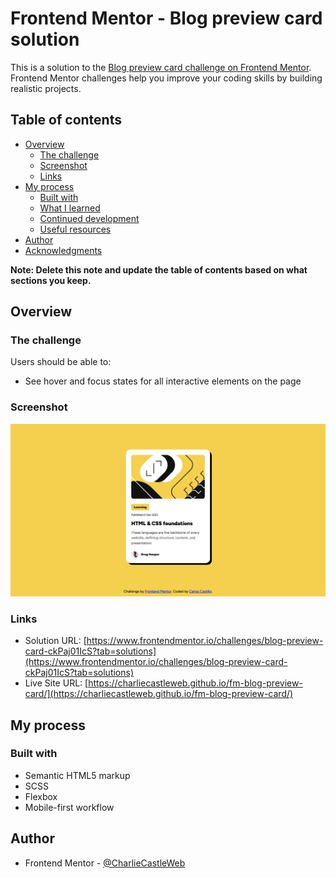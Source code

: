 # Frontend Mentor - Blog preview card solution

This is a solution to the [Blog preview card challenge on Frontend Mentor](https://www.frontendmentor.io/challenges/blog-preview-card-ckPaj01IcS). Frontend Mentor challenges help you improve your coding skills by building realistic projects.

## Table of contents

- [Overview](#overview)
  - [The challenge](#the-challenge)
  - [Screenshot](#screenshot)
  - [Links](#links)
- [My process](#my-process)
  - [Built with](#built-with)
  - [What I learned](#what-i-learned)
  - [Continued development](#continued-development)
  - [Useful resources](#useful-resources)
- [Author](#author)
- [Acknowledgments](#acknowledgments)

**Note: Delete this note and update the table of contents based on what sections you keep.**

## Overview

### The challenge

Users should be able to:

- See hover and focus states for all interactive elements on the page

### Screenshot

![](./screenshot.png)

### Links

- Solution URL: [https://www.frontendmentor.io/challenges/blog-preview-card-ckPaj01IcS?tab=solutions](https://www.frontendmentor.io/challenges/blog-preview-card-ckPaj01IcS?tab=solutions)
- Live Site URL: [https://charliecastleweb.github.io/fm-blog-preview-card/](https://charliecastleweb.github.io/fm-blog-preview-card/)

## My process

### Built with

- Semantic HTML5 markup
- SCSS
- Flexbox
- Mobile-first workflow

## Author

- Frontend Mentor - [@CharlieCastleWeb](https://www.frontendmentor.io/profile/CharlieCastleWeb)
